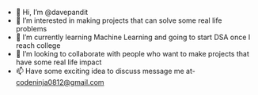 - 👋 Hi, I’m @davepandit
- 👀 I’m interested in making projects that can solve some real life problems
- 🌱 I’m currently learning Machine Learning and going to start DSA once I reach college
- 💞️ I’m looking to collaborate with people who want to make projects that have some real life impact
- 📫 Have some exciting idea to discuss message me at- codeninja0812@gmail.com
<!---
davepandit/davepandit is a ✨ special ✨ repository because its `README.md` (this file) appears on your GitHub profile.
You can click the Preview link to take a look at your changes.
--->
